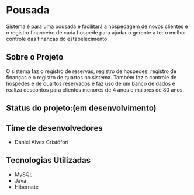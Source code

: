# Pousada

Sistema é para uma pousada e facilitará a hospedagem de novos clientes e o registro financeiro
de cada hospede para ajudar o gerente a ter o melhor controle das finanças do estabelecimento. 


## Sobre o Projeto

O sistema faz o registro de reservas, registro de hospedes, registro de finanças e o registro de quartos no sistema.
Também faz o controle de hospedes e de quartos reservados e faz uso de um banco de dados e realiza descontos para clientes menores de 4 anos e maiores de 80 anos. 

## Status do projeto:(em desenvolvimento)

## Time de desenvolvedores

* Daniel Alves Cristófori

## Tecnologias Utilizadas

* MySQL
* Java 
* Hibernate